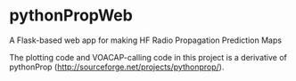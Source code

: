 pythonPropWeb
=============

A Flask-based web app for making HF Radio Propagation Prediction Maps

The plotting code and VOACAP-calling code in this project is a derivative of pythonProp (http://sourceforge.net/projects/pythonprop/).
